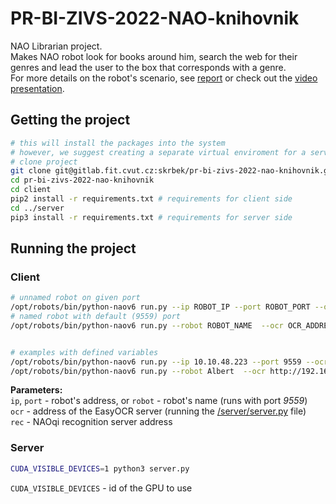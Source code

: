 # PR-BI-ZIVS-2022-NAO-knihovnik 

NAO Librarian project. \
Makes NAO robot look for books around him, search the web for their genres and lead the user to the box that corresponds with a genre. \
For more details on the robot's scenario, see [report](report_zivs.pdf) or check out the [video presentation](https://youtu.be/UQr7s4u6YVg).


## Getting the project
```sh
# this will install the packages into the system 
# however, we suggest creating a separate virtual enviroment for a server and a client
# clone project
git clone git@gitlab.fit.cvut.cz:skrbek/pr-bi-zivs-2022-nao-knihovnik.git
cd pr-bi-zivs-2022-nao-knihovnik
cd client
pip2 install -r requirements.txt # requirements for client side
cd ../server
pip3 install -r requirements.txt # requirements for server side
```
## Running the project

### Client
```sh
# unnamed robot on given port
/opt/robots/bin/python-naov6 run.py --ip ROBOT_IP --port ROBOT_PORT --ocr OCR_ADDRESS --rec AL_RECOGNITION_ADDRESS
# named robot with default (9559) port
/opt/robots/bin/python-naov6 run.py --robot ROBOT_NAME  --ocr OCR_ADDRESS --rec AL_RECOGNITION_ADDRESS


# examples with defined variables
/opt/robots/bin/python-naov6 run.py --ip 10.10.48.223 --port 9559 --ocr http://192.168.1.1:8080 --rec tcp://192.168.1.1:9999
/opt/robots/bin/python-naov6 run.py --robot Albert  --ocr http://192.168.1.1:8080 --rec tcp://192.168.1.1:9999
```
**Parameters:** \
`ip`, `port` - robot's address, or `robot` - robot's name (runs with port _9559_) \
`ocr` - address of the EasyOCR server (running the [/server/server.py](./server/server.py) file) \
`rec` - NAOqi recognition server address

### Server
```sh
CUDA_VISIBLE_DEVICES=1 python3 server.py
```
`CUDA_VISIBLE_DEVICES` - id of the GPU to use
